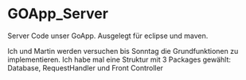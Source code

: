 # GOApp_Server
Server Code unser GoApp. Ausgelegt für eclipse und maven.

Ich und Martin werden versuchen bis Sonntag die Grundfunktionen zu implementieren. Ich habe mal eine Struktur mit 3 Packages 
gewählt: Database, RequestHandler und Front Controller
